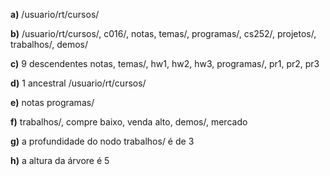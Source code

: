 **a)** /usuario/rt/cursos/

**b)** /usuario/rt/cursos/, c016/, notas, temas/, programas/, cs252/, projetos/, trabalhos/, demos/

**c)** 9 descendentes
notas, temas/, hw1, hw2, hw3, programas/, pr1, pr2, pr3

**d)** 1 ancestral
/usuario/rt/cursos/

**e)** notas
programas/

**f)** trabalhos/, compre baixo, venda alto, demos/, mercado

**g)** a profundidade do nodo trabalhos/ é de 3

**h)** a altura da árvore é 5
